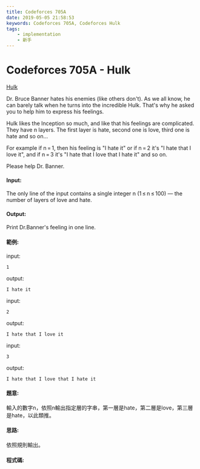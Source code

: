 ```yaml
---
title: Codeforces 705A
date: 2019-05-05 21:58:53
keywords: Codeforces 705A, Codeforces Hulk
tags:
    - implementation
    - 新手
---
```

# Codeforces 705A - Hulk
[Hulk](https://codeforces.com/problemset/problem/705/A)

Dr. Bruce Banner hates his enemies (like others don't). As we all know, he can barely talk when he turns into the incredible Hulk. That's why he asked you to help him to express his feelings.
<!-- more -->
Hulk likes the Inception so much, and like that his feelings are complicated. They have n layers. The first layer is hate, second one is love, third one is hate and so on...

For example if n = 1, then his feeling is "I hate it" or if n = 2 it's "I hate that I love it", and if n = 3 it's "I hate that I love that I hate it" and so on.

Please help Dr. Banner.

#### Input:
The only line of the input contains a single integer n (1 ≤ n ≤ 100) — the number of layers of love and hate.

#### Output:
Print Dr.Banner's feeling in one line.

#### 範例:
input:
```
1
```
output:
```
I hate it
```
input:
```
2
```
output:
```
I hate that I love it
```
input:
```
3
```
output:
```
I hate that I love that I hate it
```

#### 題意:
輸入的數字n，依照n輸出指定層的字串，第一層是hate，第二層是love，第三層是hate，以此類推。

#### 思路:
依照規則輸出。

#### 程式碼:
<script src="https://gist.github.com/Daviswww/0ae912ae1970a1db2ecb903b3427de1c.js"></script>
